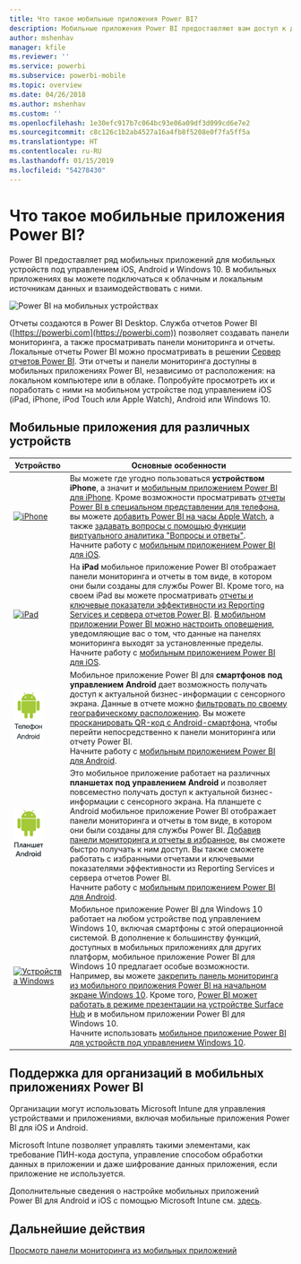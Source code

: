 ```yaml
---
title: Что такое мобильные приложения Power BI?
description: Мобильные приложения Power BI предоставляют вам доступ к данным в локальной или облачной среде. Просматривайте панели мониторинга и отчеты на мобильном устройстве.
author: mshenhav
manager: kfile
ms.reviewer: ''
ms.service: powerbi
ms.subservice: powerbi-mobile
ms.topic: overview
ms.date: 04/26/2018
ms.author: mshenhav
ms.custom: ''
ms.openlocfilehash: 1e30efc917b7c064bc93e06a09df3d099cd6e7e2
ms.sourcegitcommit: c8c126c1b2ab4527a16a4fb8f5208e0f7fa5ff5a
ms.translationtype: HT
ms.contentlocale: ru-RU
ms.lasthandoff: 01/15/2019
ms.locfileid: "54278430"
---
```

# <a name="what-are-the-power-bi-mobile-apps"></a>Что такое мобильные приложения Power BI?
Power BI предоставляет ряд мобильных приложений для мобильных устройств под управлением iOS, Android и Windows 10. В мобильных приложениях вы можете подключаться к облачным и локальным источникам данных и взаимодействовать с ними. 

![Power BI на мобильных устройствах](./media/mobile-apps-for-mobile-devices/power-bi-mobile-apps-all-up.png)

Отчеты создаются в Power BI Desktop. Служба отчетов Power BI ([https://powerbi.com](https://powerbi.com)) позволяет создавать панели мониторинга, а также просматривать панели мониторинга и отчеты. Локальные отчеты Power BI можно просматривать в решении [Сервер отчетов Power BI](../../report-server/get-started.md). Эти отчеты и панели мониторинга доступны в мобильных приложениях Power BI, независимо от расположения: на локальном компьютере или в облаке. Попробуйте просмотреть их и поработать с ними на мобильном устройстве под управлением iOS (iPad, iPhone, iPod Touch или Apple Watch), Android или Windows 10.

## <a name="mobile-apps-for-different-devices"></a>Мобильные приложения для различных устройств

| **Устройство** | **Основные особенности** |
| --- | --- |
| [![iPhone](./media/mobile-apps-for-mobile-devices/iphone-logo-50-px.png)](mobile-iphone-app-get-started.md) |Вы можете где угодно пользоваться **устройством iPhone**, а значит и [мобильным приложением Power BI для iPhone](mobile-iphone-app-get-started.md). Кроме возможности просматривать [отчеты Power BI в специальном представлении для телефона](mobile-apps-view-phone-report.md), вы можете [добавить Power BI на часы Apple Watch](mobile-apple-watch.md), а также [задавать вопросы с помощью функции виртуального аналитика "Вопросы и ответы"](mobile-apps-ios-qna.md). <br/>Начните работу с [мобильным приложением Power BI для iOS](mobile-iphone-app-get-started.md). |
| [![iPad](./media/mobile-apps-for-mobile-devices/ipad-logo-50-px.png)](mobile-iphone-app-get-started.md) |На **iPad** мобильное приложение Power BI отображает панели мониторинга и отчеты в том виде, в котором они были созданы для службы Power BI. Кроме того, на своем iPad вы можете просматривать [отчеты и ключевые показатели эффективности из Reporting Services и сервера отчетов Power BI](mobile-app-ssrs-kpis-mobile-on-premises-reports.md). [В мобильном приложении Power BI можно настроить оповещения](mobile-set-data-alerts-in-the-mobile-apps.md), уведомляющие вас о том, что данные на панелях мониторинга выходят за установленные пределы. <br/>Начните работу с [мобильным приложением Power BI для iOS](mobile-iphone-app-get-started.md). |
| [![Телефон Android](media/mobile-apps-for-mobile-devices/android-phone-logo-50-px.png)](mobile-android-app-get-started.md) |Мобильное приложение Power BI для **смартфонов под управлением Android** дает возможность получать доступ к актуальной бизнес-информации с сенсорного экрана. Данные в отчете можно [фильтровать по своему географическому расположению](mobile-apps-geographic-filtering.md). Вы можете [просканировать QR-код с Android-смартфона](mobile-apps-qr-code.md), чтобы перейти непосредственно к панели мониторинга или отчету Power BI. <br/>Начните работу с [мобильным приложением Power BI для Android](mobile-android-app-get-started.md). |
| [![Планшет Android](./media/mobile-apps-for-mobile-devices/android-tablet-logo-50-px.png)](mobile-android-app-get-started.md) |Это мобильное приложение работает на различных **планшетах под управлением Android** и позволяет повсеместно получать доступ к актуальной бизнес-информации с сенсорного экрана. На планшете с Android мобильное приложение Power BI отображает панели мониторинга и отчеты в том виде, в котором они были созданы для службы Power BI. [Добавив панели мониторинга и отчеты в избранное](mobile-apps-favorites.md), вы сможете быстро получать к ним доступ. Вы также сможете работать с избранными отчетами и ключевыми показателями эффективности из Reporting Services и сервера отчетов Power BI. <br/>Начните работу с [мобильным приложением Power BI для Android](mobile-android-app-get-started.md). |
| [![Устройства Windows](./media/mobile-apps-for-mobile-devices/win-10-logo-50-px.png)](../../desktop-getting-started.md) |Мобильное приложение Power BI для Windows 10 работает на любом устройстве под управлением Windows 10, включая смартфоны с этой операционной системой. В дополнение к большинству функций, доступных в мобильных приложениях для других платформ, мобильное приложение Power BI для Windows 10 предлагает особые возможности. Например, вы можете [закрепить панель мониторинга из мобильного приложения Power BI на начальном экране Windows 10](mobile-pin-dashboard-start-screen-windows-10-phone-app.md). Кроме того, [Power BI может работать в режиме презентации на устройстве Surface Hub](mobile-windows-10-app-presentation-mode.md) и в мобильном приложении Power BI для Windows 10. <br/>Начните использовать [мобильное приложение Power BI для устройств под управлением Windows 10](mobile-windows-10-phone-app-get-started.md). |

## <a name="enterprise-support-for-the-power-bi-mobile-apps"></a>Поддержка для организаций в мобильных приложениях Power BI
Организации могут использовать Microsoft Intune для управления устройствами и приложениями, включая мобильные приложения Power BI для iOS и Android.

Microsoft Intune позволяет управлять такими элементами, как требование ПИН-кода доступа, управление способом обработки данных в приложении и даже шифрование данных приложения, если приложение не используется.

Дополнительные сведения о настройке мобильных приложений Power BI для Android и iOS с помощью Microsoft Intune см. [здесь](../../service-admin-mobile-intune.md). 

## <a name="next-steps"></a>Дальнейшие действия
[Просмотр панели мониторинга из мобильных приложений](mobile-apps-quickstart-view-dashboard-report.md)


